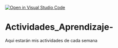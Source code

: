 [![Open in Visual Studio Code](https://classroom.github.com/assets/open-in-vscode-c66648af7eb3fe8bc4f294546bfd86ef473780cde1dea487d3c4ff354943c9ae.svg)](https://classroom.github.com/online_ide?assignment_repo_id=8518602&assignment_repo_type=AssignmentRepo)
# Actividades_Aprendizaje-
Aqui estarán mis actividades de cada semana
